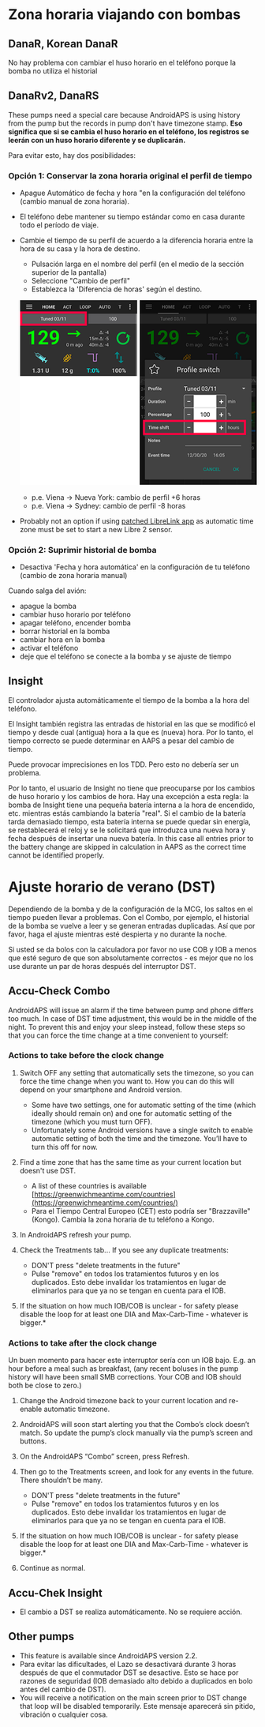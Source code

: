 # Zona horaria viajando con bombas

## DanaR, Korean DanaR

No hay problema con cambiar el huso horario en el teléfono porque la bomba no utiliza el historial

## DanaRv2, DanaRS

These pumps need a special care because AndroidAPS is using history from the pump but the records in pump don't have timezone stamp. **Eso significa que si se cambia el huso horario en el teléfono, los registros se leerán con un huso horario diferente y se duplicarán.**

Para evitar esto, hay dos posibilidades:

### Opción 1: Conservar la zona horaria original el perfil de tiempo

* Apague Automático de fecha y hora "en la configuración del teléfono (cambio manual de zona horaria).
* El teléfono debe mantener su tiempo estándar como en casa durante todo el período de viaje.
* Cambie el tiempo de su perfil de acuerdo a la diferencia horaria entre la hora de su casa y la hora de destino.
   
   * Pulsación larga en el nombre del perfil (en el medio de la sección superior de la pantalla)
   * Seleccione "Cambio de perfil"
   * Establezca la 'Diferencia de horas' según el destino.
   
   ![Cambio de perfil con cambio de tiempo](../images/ProfileSwitchTimeShift2.png)
   
   * p.e. Viena -> Nueva York: cambio de perfil +6 horas
   * p.e. Viena -> Sydney: cambio de perfil -8 horas
* Probably not an option if using [patched LibreLink app](../Hardware/Libre2.md#time-zone-travelling) as automatic time zone must be set to start a new Libre 2 sensor.

### Opción 2: Suprimir historial de bomba

* Desactiva 'Fecha y hora automática' en la configuración de tu teléfono (cambio de zona horaria manual)

Cuando salga del avión:

* apague la bomba
* cambiar huso horario por teléfono
* apagar teléfono, encender bomba
* borrar historial en la bomba
* cambiar hora en la bomba
* activar el teléfono
* deje que el teléfono se conecte a la bomba y se ajuste de tiempo

## Insight

El controlador ajusta automáticamente el tiempo de la bomba a la hora del teléfono.

El Insight también registra las entradas de historial en las que se modificó el tiempo y desde cual (antigua) hora a la que es (nueva) hora. Por lo tanto, el tiempo correcto se puede determinar en AAPS a pesar del cambio de tiempo.

Puede provocar imprecisiones en los TDD. Pero esto no debería ser un problema.

Por lo tanto, el usuario de Insight no tiene que preocuparse por los cambios de huso horario y los cambios de hora. Hay una excepción a esta regla: la bomba de Insight tiene una pequeña batería interna a la hora de encendido, etc. mientras estás cambiando la batería "real". Si el cambio de la batería tarda demasiado tiempo, esta batería interna se puede quedar sin energía, se restablecerá el reloj y se le solicitará que introduzca una nueva hora y fecha después de insertar una nueva batería. In this case all entries prior to the battery change are skipped in calculation in AAPS as the correct time cannot be identified properly.

# Ajuste horario de verano (DST)

Dependiendo de la bomba y de la configuración de la MCG, los saltos en el tiempo pueden llevar a problemas. Con el Combo, por ejemplo, el historial de la bomba se vuelve a leer y se generan entradas duplicadas. Así que por favor, haga el ajuste mientras esté despierta y no durante la noche.

Si usted se da bolos con la calculadora por favor no use COB y IOB a menos que esté seguro de que son absolutamente correctos - es mejor que no los use durante un par de horas después del interruptor DST.

## Accu-Check Combo

AndroidAPS will issue an alarm if the time between pump and phone differs too much. In case of DST time adjustment, this would be in the middle of the night. To prevent this and enjoy your sleep instead, follow these steps so that you can force the time change at a time convenient to yourself:

### Actions to take before the clock change

1. Switch OFF any setting that automatically sets the timezone, so you can force the time change when you want to. How you can do this will depend on your smartphone and Android version.
   
   * Some have two settings, one for automatic setting of the time (which ideally should remain on) and one for automatic setting of the timezone (which you must turn OFF).
   * Unfortunately some Android versions have a single switch to enable automatic setting of both the time and the timezone. You’ll have to turn this off for now.

2. Find a time zone that has the same time as your current location but doesn't use DST.
   
   * A list of these countries is available [https://greenwichmeantime.com/countries](https://greenwichmeantime.com/countries/)
   * Para el Tiempo Central Europeo (CET) esto podría ser "Brazzaville" (Kongo). Cambia la zona horaria de tu teléfono a Kongo.

3. In AndroidAPS refresh your pump.

4. Check the Treatments tab... If you see any duplicate treatments:
   
   * DON'T press "delete treatments in the future"
   * Pulse "remove" en todos los tratamientos futuros y en los duplicados. Esto debe invalidar los tratamientos en lugar de eliminarlos para que ya no se tengan en cuenta para el IOB.

5. If the situation on how much IOB/COB is unclear - for safety please disable the loop for at least one DIA and Max-Carb-Time - whatever is bigger.*

### Actions to take after the clock change

Un buen momento para hacer este interruptor sería con un IOB bajo. E.g. an hour before a meal such as breakfast, (any recent boluses in the pump history will have been small SMB corrections. Your COB and IOB should both be close to zero.)

1. Change the Android timezone back to your current location and re-enable automatic timezone.
2. AndroidAPS will soon start alerting you that the Combo’s clock doesn’t match. So update the pump’s clock manually via the pump’s screen and buttons.
3. On the AndroidAPS “Combo” screen, press Refresh.
4. Then go to the Treatments screen, and look for any events in the future. There shouldn’t be many.
   
   * DON'T press "delete treatments in the future"
   * Pulse "remove" en todos los tratamientos futuros y en los duplicados. Esto debe invalidar los tratamientos en lugar de eliminarlos para que ya no se tengan en cuenta para el IOB.

5. If the situation on how much IOB/COB is unclear - for safety please disable the loop for at least one DIA and Max-Carb-Time - whatever is bigger.*

6. Continue as normal.

## Accu-Chek Insight

* El cambio a DST se realiza automáticamente. No se requiere acción.

## Other pumps

* This feature is available since AndroidAPS version 2.2.
* Para evitar las dificultades, el Lazo se desactivará durante 3 horas después de que el conmutador DST se desactive. Esto se hace por razones de seguridad (IOB demasiado alto debido a duplicados en bolo antes del cambio de DST).
* You will receive a notification on the main screen prior to DST change that loop will be disabled temporarily. Este mensaje aparecerá sin pitido, vibración o cualquier cosa.